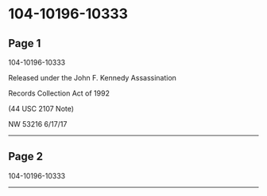 # 104-10196-10333

## Page 1

104-10196-10333

Released under the John F. Kennedy Assassination

Records Collection Act of 1992

(44 USC 2107 Note)

NW 53216 6/17/17

---

## Page 2

104-10196-10333

---

